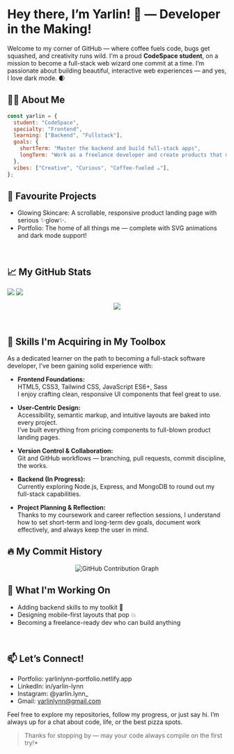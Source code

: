 # Hey there, I’m Yarlin! 👋 — Developer in the Making!

Welcome to my corner of GitHub — where coffee fuels code, bugs get squashed, and creativity runs wild. I'm a proud **CodeSpace student**, on a mission to become a full-stack web wizard one commit at a time. I’m passionate about building beautiful, interactive web experiences — and yes, I love dark mode. 🌒


## 👩‍💻 About Me

```js
const yarlin = {
  student: "CodeSpace",
  specialty: "Frontend",
  learning: ["Backend", "Fullstack"],
  goals: {
    shortTerm: "Master the backend and build full-stack apps",
    longTerm: "Work as a freelance developer and create products that matter",
  },
  vibes: ["Creative", "Curious", "Coffee-fueled ☕"],
};
```

## 🎨 Favourite Projects
* Glowing Skincare: A scrollable, responsive product landing page with serious ✨glow✨.
* Portfolio: The home of all things me — complete with SVG animations and dark mode support!

<br/>

## 📈 My GitHub Stats

<img src="https://github-readme-stats.vercel.app/api?username=yarlinlynn&theme=dark&hide_border=false&include_all_commits=false&count_private=false" /> <img src="https://nirzak-streak-stats.vercel.app/?user=yarlinlynn&theme=dark&hide_border=false" /> 
<p align="center"> <img src="https://github-readme-stats.vercel.app/api/top-langs/?username=yarlinlynn&theme=dark&hide_border=false&include_all_commits=false&count_private=false&layout=compact" />  </p>

<br/>

## 🧠 Skills I'm Acquiring in My Toolbox

As a dedicated learner on the path to becoming a full-stack software developer, I’ve been gaining solid experience with:

- **Frontend Foundations:**  
  HTML5, CSS3, Tailwind CSS, JavaScript ES6+, Sass  
  I enjoy crafting clean, responsive UI components that feel great to use.

- **User-Centric Design:**  
  Accessibility, semantic markup, and intuitive layouts are baked into every project.  
  I’ve built everything from pricing components to full-blown product landing pages.

- **Version Control & Collaboration:**  
  Git and GitHub workflows — branching, pull requests, commit discipline, the works.

- **Backend (In Progress):**  
  Currently exploring Node.js, Express, and MongoDB to round out my full-stack capabilities.

- **Project Planning & Reflection:**  
  Thanks to my coursework and career reflection sessions, I understand how to set short-term and long-term dev goals, document work effectively, and always keep the user in mind.


## 🔥 My Commit History
<p align="center"> </p> <p align="center"> <img src="https://github-readme-activity-graph.vercel.app/graph?username=yarlinlynn&bg_color=0d1117&color=fa8072&line=ffa07a&point=ffffff&area=true&hide_border=true" alt="GitHub Contribution Graph" /> </p>

## 🎯 What I'm Working On
* Adding backend skills to my toolkit 💾
* Designing mobile-first layouts that pop 💥
* Becoming a freelance-ready dev who can build anything

<br/>

## 📫 Let’s Connect!
* Portfolio: yarlinlynn-portfolio.netlify.app
* LinkedIn: in/yarlin-lynn
* Instagram: @yarlin.lynn_
* Gmail: yarlinlynn@gmail.com

Feel free to explore my repositories, follow my progress, or just say hi. I’m always up for a chat about code, life, or the best pizza spots.


>Thanks for stopping by — may your code always compile on the first try!*






